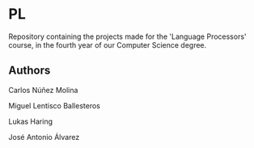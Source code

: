 # PL
Repository containing the projects made for the 'Language Processors' course, in the fourth year of our Computer Science degree.

## Authors
Carlos Núñez Molina

Miguel Lentisco Ballesteros

Lukas Haring

José Antonio Álvarez
